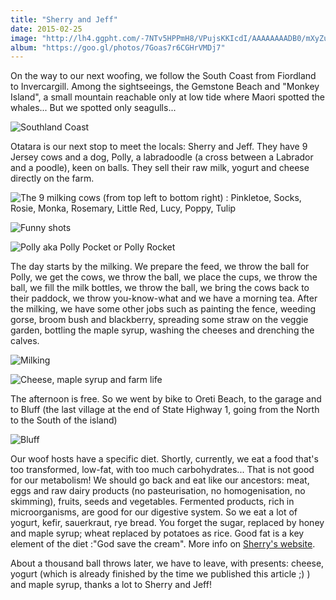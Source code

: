 ```yaml
---
title: "Sherry and Jeff"
date: 2015-02-25
image: "http://lh4.ggpht.com/-7NTv5HPPmH8/VPujsKKIcdI/AAAAAAAADB0/mXyZuivmRro/s1280/upload_-1.jpg"
album: "https://goo.gl/photos/7Goas7r6CGHrVMDj7"
---
```


On the way to our next woofing, we follow the South Coast from Fiordland to Invercargill. Among the sightseeings, the Gemstone Beach and "Monkey Island", a small mountain reachable only at low tide where Maori spotted the whales... But we spotted only seagulls...

![Southland Coast](http://lh5.ggpht.com/-QwXXvNas0tc/VPwT8SanNeI/AAAAAAAADN4/UkmnrbszT9k/s1280/upload_-1.jpg)

Otatara is our next stop to meet the locals: Sherry and Jeff. They have 9 Jersey cows and a dog, Polly, a labradoodle (a cross between a Labrador and a poodle), keen on balls. They sell their raw milk, yogurt and cheese directly on the farm.

![The 9 milking cows (from top left to bottom right) : Pinkletoe, Socks, Rosie, Monka, Rosemary, Little Red, Lucy, Poppy, Tulip](http://lh4.ggpht.com/-hC-QZFwWo50/VPwT5iGdxNI/AAAAAAAADNw/AEffhnlzwCE/s1280/upload_-1.jpg)

![Funny shots](http://lh4.ggpht.com/-BZ2FxKZHzGE/VPwTu12oitI/AAAAAAAADNQ/vQgStIdadCg/s1280/upload_-1.jpg)

![Polly aka Polly Pocket or Polly Rocket](http://lh6.ggpht.com/-HkioMEYRmxg/VPwT0cygO2I/AAAAAAAADNg/I_KzSS2LIXI/s1280/upload_-1.jpg)

The day starts by the milking. We prepare the feed, we throw the ball for Polly, we get the cows, we throw the ball, we place the cups, we throw the ball, we fill the milk bottles, we throw the ball, we bring the cows back to their paddock, we throw you-know-what and we have a morning tea. After the milking, we have some other jobs such as painting the fence, weeding gorse, broom bush and blackberry, spreading some straw on the veggie garden, bottling the maple syrup, washing the cheeses and drenching the calves.

![Milking](http://lh5.ggpht.com/-9ghEw87mhdg/VPwTxoVSUkI/AAAAAAAADNY/y4HwYphUe5M/s1280/upload_-1.jpg)

![Cheese, maple syrup and farm life](http://lh6.ggpht.com/-ytTOHGG9AEc/VPwT29J6L_I/AAAAAAAADNo/8zcWCcPJ1PI/s1280/upload_-1.jpg)

The afternoon is free. So we went by bike to Oreti Beach, to the garage and to Bluff (the last village at the end of State Highway 1, going from the North to the South of the island)

![Bluff](http://lh4.ggpht.com/-tTWQ7WpN3jg/VQJcK-yWvNI/AAAAAAAADQM/x2c0ERdU5zY/s1280/upload_-1.jpg)

Our woof hosts have a specific diet. Shortly, currently, we eat a food that's too transformed, low-fat, with too much carbohydrates... That is not good for our metabolism! We should go back and eat like our ancestors: meat, eggs and raw dairy products (no pasteurisation, no homogenisation, no skimming), fruits, seeds and vegetables. Fermented products, rich in microorganisms, are good for our digestive system. So we eat a lot of yogurt, kefir, sauerkraut, rye bread. You forget the sugar, replaced by honey and maple syrup; wheat replaced by potatoes as rice. Good fat is a key element of the diet :"God save the cream". More info on [Sherry's website](http://www.thecroft.net.nz).

About a thousand ball throws later, we have to leave, with presents: cheese, yogurt (which is already finished by the time we published this article ;) ) and maple syrup, thanks a lot to Sherry and Jeff!
